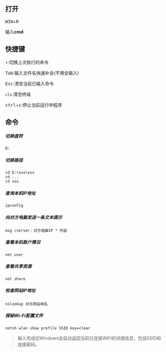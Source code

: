 ## 打开

<kbd>WIN</kbd>+<kbd>R</kbd>

输入**cmd**



## 快捷键

<kbd>↑</kbd>:切换上次执行的命令

<kbd>Tab</kbd>:输入文件名快速补全(不用全输入)

<kbd>Esc</kbd>:清空当前已输入命令

`cls`:清空终端

<kbd>ctrl</kbd>+<kbd>c</kbd>:停止当前运行中程序

## 命令

##### 切换盘符

```
D:
```

##### 切换路径

```
cd D:\xxx\xxx
cd ...
cd xxx
```

##### 查询本机IP地址

```
ipconfig
```

##### 向对方电脑发送一条文本提示

```
msg /server：对方电脑IP * 内容
```

##### 查看本机账户情况

```
net user
```

##### 查看共享资源

```
net share
```

##### 检查网站IP地址

```
nslookup 对方网站域名
```

##### 探秘Wi-Fi配置文件

```
netsh wlan show profile SSID key=clear
```

>   输入完成后Windows会自动返回当前已连接WIFI的详细信息，包括SSID和连接密码。


